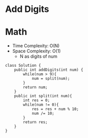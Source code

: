 # Add Digits
# Math
* Time Complexity: O(N)
* Space Complexity: O(1)
	* N as digits of num
```
class Solution {
    public int addDigits(int num) {
        while(num > 9){
            num = split(num);
        }
        return num;
    }
    public int split(int num){
        int res = 0;
        while(num != 0){
            res = res + num % 10;
            num /= 10;
        }
        return res;
    }
}
```